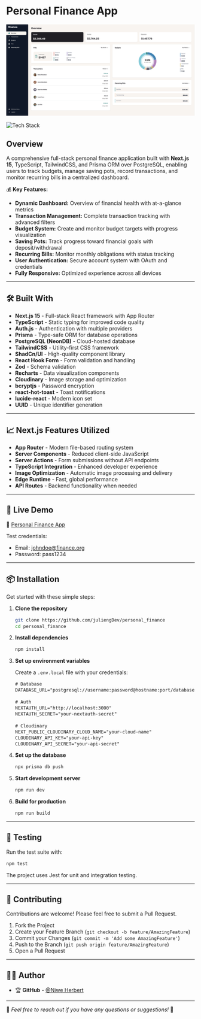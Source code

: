 # Personal Finance App

![Full-Stack Personal Finance Application](./preview.png)

<img src="https://img.shields.io/badge/stack-Next.js%20%7C%20TypeScript%20%7C%20TailwindCSS-000?logo=next.js&logoColor=white&labelColor=000000&color=007ACC" alt="Tech Stack" width="250" />

## Overview

A comprehensive full-stack personal finance application built with **Next.js 15**, TypeScript, TailwindCSS, and Prisma ORM over PostgreSQL, enabling users to track budgets, manage saving pots, record transactions, and monitor recurring bills in a centralized dashboard.

💰 **Key Features:**

- **Dynamic Dashboard:** Overview of financial health with at-a-glance metrics
- **Transaction Management:** Complete transaction tracking with advanced filters
- **Budget System:** Create and monitor budget targets with progress visualization
- **Saving Pots:** Track progress toward financial goals with deposit/withdrawal
- **Recurring Bills:** Monitor monthly obligations with status tracking
- **User Authentication:** Secure account system with OAuth and credentials
- **Fully Responsive:** Optimized experience across all devices


---

## 🛠 Built With

- **Next.js 15** - Full-stack React framework with App Router
- **TypeScript** - Static typing for improved code quality
- **Auth.js** - Authentication with multiple providers
- **Prisma** - Type-safe ORM for database operations
- **PostgreSQL (NeonDB)** - Cloud-hosted database
- **TailwindCSS** - Utility-first CSS framework
- **ShadCn/UI** - High-quality component library
- **React Hook Form** - Form validation and handling
- **Zod** - Schema validation
- **Recharts** - Data visualization components
- **Cloudinary** - Image storage and optimization
- **bcryptjs** - Password encryption
- **react-hot-toast** - Toast notifications
- **lucide-react** - Modern icon set
- **UUID** - Unique identifier generation

---

## 📈 Next.js Features Utilized

- **App Router** - Modern file-based routing system
- **Server Components** - Reduced client-side JavaScript
- **Server Actions** - Form submissions without API endpoints
- **TypeScript Integration** - Enhanced developer experience
- **Image Optimization** - Automatic image processing and delivery
- **Edge Runtime** - Fast, global performance
- **API Routes** - Backend functionality when needed

---

## 🚀 Live Demo

🔗 [Personal Finance App](https://personal-finance-xi-umber.vercel.app/auth)

Test credentials:

- Email: johndoe@finance.org
- Password: pass1234

---

## 📦 Installation

Get started with these simple steps:

1. **Clone the repository**

   ```bash
   git clone https://github.com/juliengDev/personal_finance
   cd personal_finance
   ```

2. **Install dependencies**

   ```bash
   npm install
   ```

3. **Set up environment variables**

   Create a `.env.local` file with your credentials:

   ```
   # Database
   DATABASE_URL="postgresql://username:password@hostname:port/database"

   # Auth
   NEXTAUTH_URL="http://localhost:3000"
   NEXTAUTH_SECRET="your-nextauth-secret"

   # Cloudinary
   NEXT_PUBLIC_CLOUDINARY_CLOUD_NAME="your-cloud-name"
   CLOUDINARY_API_KEY="your-api-key"
   CLOUDINARY_API_SECRET="your-api-secret"
   ```

4. **Set up the database**

   ```bash
   npx prisma db push
   ```

5. **Start development server**

   ```bash
   npm run dev
   ```

6. **Build for production**

   ```bash
   npm run build
   ```

---

## 🧪 Testing

Run the test suite with:

```bash
npm test
```

The project uses Jest for unit and integration testing.

---

## 🤝 Contributing

Contributions are welcome! Please feel free to submit a Pull Request.

1. Fork the Project
2. Create your Feature Branch (`git checkout -b feature/AmazingFeature`)
3. Commit your Changes (`git commit -m 'Add some AmazingFeature'`)
4. Push to the Branch (`git push origin feature/AmazingFeature`)
5. Open a Pull Request

---

## 👨‍💻 Author
- 🏆 **GitHub** - [@Niwe Herbert](https://github.com/niweherbert)
---

🎯 _Feel free to reach out if you have any questions or suggestions!_ 🚀
